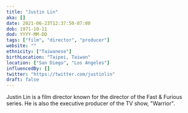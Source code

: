 ```yaml
---
title: "Justin Lin"
aka: []
date: 2021-06-23T12:37:50-07:00
dob: 1971-10-11
dod: YYYY-MM-DD
tags: ["film", "director", "producer"]
website: ""
ethnicity: ["Taiwanese"]
birthLocation: "Taipei, Taiwan"
location: ["San Diego", "Los Angeles"]
influencedBy: []
twitter: "https://twitter.com/justinlin"
draft: false
---
```


Justin Lin is a film director known for the director of the Fast & Furious
series. He is also the executive producer of the TV show, "Warrior".
